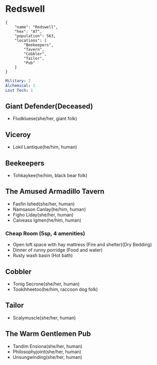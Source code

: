 # Redswell

```
{
    "name": "Redswell",
    "hex": "A7",
    "population": 563,
    "locations": [
        "Beekeepers",
        "Tavern",
        "Cobbler",
        "Tailor",
        "Pub"
    ]
}
```
```yml
Military: 2
Alchemical: 1
Lost Tech: 1
```

## Giant Defender(Deceased)
- Fludkluese(she/her, giant folk)

## Viceroy
- Lokil Lantique(he/him, human)

## Beekeepers
- Tohkaykee(he/him, black bear folk)

## The Amused Armadillo Tavern
- Fasfin Ished(she/her, human)
- Namsason Canlay(he/him, human)
- Figho Liday(she/her, human)
- Caiveass Igmen(he/him, human)

### Cheap Room (5sp, 4 amenities)
- Open loft space with hay mattress (Fire and shelter)(Dry Bedding)
- Dinner of runny porridge (Food and water)
- Rusty wash basin (Hot bath)

## Cobbler
- Tonig Secrone(she/her, human)
- Tookihheetoo(he/him, raccoon dog folk)

## Tailor
- Scalymuscle(she/her, human)

## The Warm Gentlemen Pub
- Tandim Ensiona(she/her, human)
- Philosophyjoint(she/her, human)
- Unsungwinding(she/her, human)
